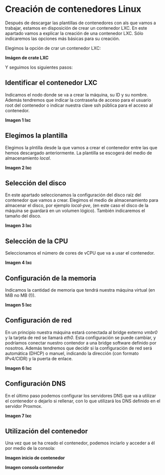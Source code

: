 # Creación de contenedores Linux

Después de descargar las plantillas de contenedores con als que vamos a trabajar, estamos en disposición de crear un contenedor LXC. En este apartado vamos a explicar la creación de una contenedor LXC. Sólo indicaremos las opciones más básicas para su creación.

Elegimos la opción de crar un contenedor LXC:

**Imágen de crate LXC**

Y seguimos los siguientes pasos:

## Identificar el contenedor LXC

Indicamos el nodo donde se va a crear la máquina, su ID y su nombre. Además tendremos que indicar la contraseña de acceso para el usuario root del contenedor o indicar nuestra clave ssh pública para el acceso al contenedor.

**Imagen 1 lxc**

## Elegimos la plantilla 

Elegimos la plntilla desde la que vamos a crear el contenedor entre las que hemos descargado anteriormente. La plantilla se escogerá del medio de almacenamiento *local*. 

**Imagen 2 lxc**

## Selección del disco

En este apartado seleccionamos la configuración del disco raíz del contenedor que vamos a crear. Elegimos el medio de almacenamiento para almacenar el disco, por ejemplo *local-pve*, (en este caso el disco de la máquina se guardará en un volumen lógico). También indicaremos el tamaño del disco.

**Imagen 3 lxc**

## Selección de la CPU

Seleccionamos el número de cores de vCPU que va a usar el contenedor.

**Imagen 4 lxc**

## Configuración de la memoria

Indicamos la cantidad de memoria que tendrá nuestra máquina virtual (en MiB no MB (!)).

**Imagen 5 lxc**

## Configuración de red

En un principio nuestra máquina estará conectada al bridge externo *vmbr0*  y la tarjeta de red se llamará *eth0*. Esta configuración se puede cambiar, y podríamos conectar nuestro contendor a una bridge software definido por nosotros. Además tendremos que decidir si la configuración de red será automática (DHCP) o manuel, indicando la dirección (con formato IPv4/CIDR) y la puerta de enlace.

**Imagen 6 lxc**

## Configuración DNS

En el último paso podemos configurar los servidores DNS que va a utilizar el contenedor o dejarlo si rellenar, con lo que utilizará los DNS definido en el servidor Proxmox.

**Imagen 7 lxc**

## Utilización del contenedor

Una vez que se ha creado el contenedor, podemos inciarlo y acceder a él por medio de la consola:

**Imagen inicio de contenedor**

**Imagen consola contenedor**